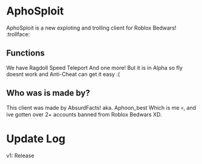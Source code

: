 # AphoSploit
AphoSploit is a new exploting and trolling client for Roblox Bedwars! :trollface:
## Functions
We have Ragdoll Speed Teleport And one more! But it is in Alpha so fly doesnt work and Anti-Cheat can get it easy :(
## Who was is made by?
This client was made by AbsurdFacts! aka. Aphoon_best Which is me :skull:, and ive gotten over 2+ accounts banned from Roblox Bedwars XD.
# Update Log
v1: Release
